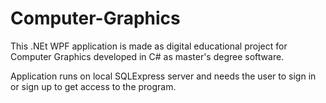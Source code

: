 # Computer-Graphics

This .NEt WPF application is made as digital educational project for Computer Graphics developed in C# as master's degree software.

Application runs on local SQLExpress server and needs the user to sign in or sign up to get access to the program.
 